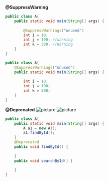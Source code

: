**@SuppressWarning**
```java
public class A{
	public static void main(String[] args) {
		
		@SuppressWarnings("unused")
		int i = 10;
		int j = 100; //warning
		int k = 300; //Warning
	}
}
```
```java
public class A{
	@SuppressWarnings("unused")
	public static void main(String[] args) {
		
		int i = 10;
		int j = 100;
		int k = 300;
	}
}
```

**@Deprecated**
![picture](https://i.ibb.co/x2GHQ6p/1.jpg)
![picture](https://i.ibb.co/gvLLbkb/1.png)
```java
public class A{
	public static void main(String[] args) {
		A a1 = new A();
		a1.findById();
	}
	@Deprecated
	public void findById() {
		
	}
	public void searchById() {
		
	}
}
```

